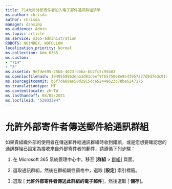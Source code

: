```yaml
---
title: 714允許外部寄件者加入電子郵件通訊群組清單
ms.author: chrisda
author: chrisda
manager: dansimp
ms.audience: Admin
ms.topic: article
ms.service: o365-administration
ROBOTS: NOINDEX, NOFOLLOW
localization_priority: Normal
ms.collection: Adm_O365
ms.custom:
- "714"
- "3"
ms.assetid: 9efde695-25b4-4023-bbba-bb2fc5c95b83
ms.openlocfilehash: 1949558863eab3d81c6ef9fb575068e9b43957227d9d7edc91af71bd93364574
ms.sourcegitcommit: b5f7da89a650d2915dc652449623c78be6247175
ms.translationtype: MT
ms.contentlocale: zh-TW
ms.lasthandoff: 08/05/2021
ms.locfileid: "53933384"
---
```

# <a name="allow-external-senders-to-send-messages-to-distribution-groups"></a>允許外部寄件者傳送郵件給通訊群組

如果貴組織外部的使用者在傳送郵件給通訊群組時收到錯誤，或是您想要確認您的通訊群組已設定為接收來自外部寄件者的郵件，請遵循下列步驟：

1. 在 Microsoft 365 系統管理中心中，移至 [**群組**  >  [群組](https://portal.office.com/adminportal/home#/groups)] 頁面。  

2. 選取通訊群組，然後在群組屬性窗格中，選取 [**設定**] 索引標籤。

3. 選取 [ **允許外部寄件者傳送此群組的電子郵件**]，然後選取 [ **儲存**]。
